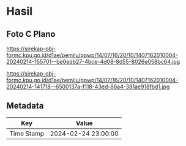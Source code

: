# Hasil

## Foto C Plano

https://sirekap-obj-formc.kpu.go.id/d1ae/pemilu/ppwp/14/07/16/20/10/1407162010004-20240214-155701--be0edb27-4bce-4d08-8d55-8026e058bc64.jpg

https://sirekap-obj-formc.kpu.go.id/d1ae/pemilu/ppwp/14/07/16/20/10/1407162010004-20240214-141718--6500137a-f118-43ed-86a4-381ae918fbd1.jpg


## Metadata

| Key        | Value               |
| ---------- | ------------------- |
| Time Stamp | 2024-02-24 23:00:00 |



